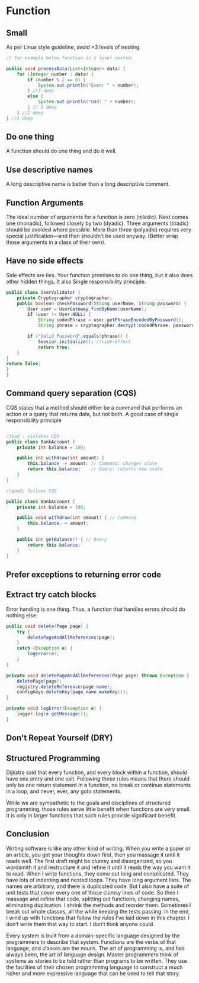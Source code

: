 # Function

## Small

As per Linux style guideline, avoid >3 levels of nesting.

```java
// for example below function is 3 level nested.

public void processData(List<Integer> data) {
    for (Integer number : data) {
        if (number % 2 == 0) { 
            System.out.println("Even: " + number);
        } //3 deep 
        else { 
            System.out.println("Odd: " + number);
        } // 3 deep
    } //2 deep
} //1 deep

```

## Do one thing

A function should do one thing and do it well.

## Use descriptive names

A long descriptive name is better than a long descriptive comment.

## Function Arguments

The ideal number of arguments for a function is zero (niladic). Next comes one (monadic), followed
closely by two (dyadic). Three arguments (triadic) should be avoided where possible. More than three
(polyadic) requires very special justification—and then shouldn’t be used anyway. (Better wrap those arguments
in a class of their own).

## Have no side effects

Side effects are lies. Your function promises to do one thing, but it also does other hidden things. It also Single responsibility principle.

```java
public class UserValidator {
    private Cryptographer cryptographer;
    public boolean checkPassword(String userName, String password) {
        User user = UserGateway.findByName(userName);
        if (user != User.NULL) {
            String codedPhrase = user.getPhraseEncodedByPassword();
            String phrase = cryptographer.decrypt(codedPhrase, password);

        if ("Valid Password".equals(phrase)) {
            Session.initialize(); //side-effect
            return true;
    }
}
return false;
}
}

```

## Command query separation (CQS)

CQS states that a method should either be a command that performs an action or a query that returns data, but not both.
A good case of single responsibility principle

```java

//bad : violates CQS
public class BankAccount {
    private int balance = 100;

    public int withdraw(int amount) {
        this.balance -= amount; // Command: changes state
        return this.balance;    // Query: returns new state
    }
}

//good: follows CQS

public class BankAccount {
    private int balance = 100;

    public void withdraw(int amount) { // Command
        this.balance -= amount;
    }

    public int getBalance() { // Query
        return this.balance;
    }
}

```

## Prefer exceptions to returning error code

## Extract try catch blocks

Error handing is one thing. Thus, a function that handles errors should do nothing else.

```java
public void delete(Page page) {
    try {
        deletePageAndAllReferences(page);
    }
    catch (Exception e) {
        logError(e);
    }
}

private void deletePageAndAllReferences(Page page) throws Exception {
    deletePage(page);
    registry.deleteReference(page.name);
    configKeys.deleteKey(page.name.makeKey());
}

private void logError(Exception e) {
    logger.log(e.getMessage());
}

````

## Don't Repeat Yourself (DRY)

## Structured Programming

Dijkstra said that every function, and every block within a function, should have one entry and one exit. 
Following these rules means that there should only be one return statement in a function, no break or continue 
statements in a loop, and never, ever, any goto statements.

While we are sympathetic to the goals and disciplines of structured programming,
those rules serve little benefit when functions are very small. It is only in larger functions
that such rules provide significant benefit.

## Conclusion

Writing software is like any other kind of writing. When you write a paper or an article, you get your thoughts down first, 
then you massage it until it reads well. The first draft might be clumsy and disorganized, so you wordsmith it and 
restructure it and refine it until it reads the way you want it to read.
	When I write functions, they come out long and complicated. They have lots of indenting and nested loops. They have long 
argument lists. The names are arbitrary, and there is duplicated code. But I also have a suite of unit tests that cover every one of those
clumsy lines of code.
	So then I massage and refine that code, splitting out functions, changing names, eliminating duplication. I shrink the methods and reorder 
them. Sometimes I break out whole classes, all the while keeping the tests passing. In the end, I wind up with functions that follow the rules 
I’ve laid down in this chapter. I don’t write them that way to start. I don’t think anyone could.

Every system is built from a domain-specific language designed by the programmers to describe that system. 
Functions are the verbs of that language, and classes are the nouns.
The art of programming is, and has always been, the art of language design.
	Master programmers think of systems as stories to be told rather than programs to be written. They use the facilities of their 
chosen programming language to construct a much richer and more expressive language that can be used to tell that story.